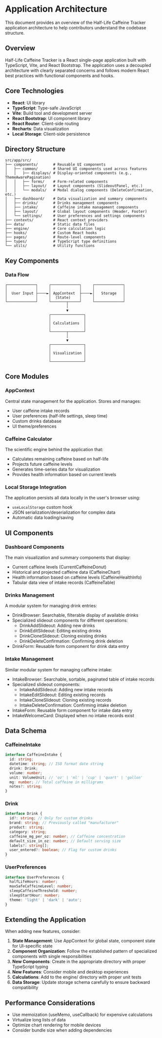 # Application Architecture

This document provides an overview of the Half-Life Caffeine Tracker application architecture to help contributors understand the codebase structure.

## Overview

Half-Life Caffeine Tracker is a React single-page application built with TypeScript, Vite, and React Bootstrap. The application uses a decoupled architecture with clearly separated concerns and follows modern React best practices with functional components and hooks.

## Core Technologies

- **React**: UI library
- **TypeScript**: Type-safe JavaScript
- **Vite**: Build tool and development server
- **React Bootstrap**: UI component library
- **React Router**: Client-side routing
- **Recharts**: Data visualization
- **Local Storage**: Client-side persistence

## Directory Structure

```
src/app/src/
├── components/       # Reusable UI components
│   ├── common/       # Shared UI components used across features
│   │   ├── displays/ # Display-oriented components (e.g., ThemeAwarePagination)
│   │   ├── forms/    # Form-related components 
│   │   ├── layout/   # Layout components (SlideoutPanel, etc.)
│   │   └── modals/   # Modal dialog components (DeleteConfirmation, etc.)
│   ├── dashboard/    # Data visualization and summary components
│   ├── drinks/       # Drinks management components
│   ├── intake/       # Caffeine intake management components
│   ├── layout/       # Global layout components (Header, Footer)
│   └── settings/     # User preferences and settings components
├── contexts/         # React context providers
├── data/             # Static data files
├── engine/           # Core calculation logic
├── hooks/            # Custom React hooks
├── pages/            # Route-level components
├── types/            # TypeScript type definitions
└── utils/            # Utility functions
```

## Key Components

### Data Flow

```
┌─────────────┐     ┌─────────────┐     ┌─────────────┐
│             │     │             │     │             │
│  User Input ├────►│ AppContext  ├────►│   Storage   │
│             │     │  (State)    │     │             │
└─────────────┘     └───────┬─────┘     └─────────────┘
                            │
                            ▼
                    ┌───────────────┐
                    │               │
                    │ Calculations  │
                    │               │
                    └───────┬───────┘
                            │
                            ▼
                    ┌───────────────┐
                    │               │
                    │ Visualization │
                    │               │
                    └───────────────┘
```

## Core Modules

### AppContext

Central state management for the application. Stores and manages:
- User caffeine intake records
- User preferences (half-life settings, sleep time)
- Custom drinks database
- UI theme/preferences

### Caffeine Calculator

The scientific engine behind the application that:
- Calculates remaining caffeine based on half-life
- Projects future caffeine levels
- Generates time-series data for visualization
- Provides health information based on current levels

### Local Storage Integration

The application persists all data locally in the user's browser using:
- `useLocalStorage` custom hook
- JSON serialization/deserialization for complex data
- Automatic data loading/saving

## UI Components

### Dashboard Components

The main visualization and summary components that display:
- Current caffeine levels (CurrentCaffeineDonut)
- Historical and projected caffeine data (CaffeineChart)
- Health information based on caffeine levels (CaffeineHealthInfo)
- Tabular data view of intake records (CaffeineTable)

### Drinks Management

A modular system for managing drink entries:
- DrinkBrowser: Searchable, filterable display of available drinks
- Specialized slideout components for different operations:
  - DrinkAddSlideout: Adding new drinks
  - DrinkEditSlideout: Editing existing drinks
  - DrinkCloneSlideout: Cloning existing drinks
  - DrinkDeleteConfirmation: Confirming drink deletion
- DrinkForm: Reusable form component for drink data entry

### Intake Management

Similar modular system for managing caffeine intake:
- IntakeBrowser: Searchable, sortable, paginated table of intake records
- Specialized slideout components:
  - IntakeAddSlideout: Adding new intake records
  - IntakeEditSlideout: Editing existing records
  - IntakeCloneSlideout: Cloning existing records
  - IntakeDeleteConfirmation: Confirming intake deletion
- IntakeForm: Reusable form component for intake data entry
- IntakeWelcomeCard: Displayed when no intake records exist

## Data Schema

### CaffeineIntake

```typescript
interface CaffeineIntake {
  id: string;
  datetime: string; // ISO format date string
  drink: Drink;
  volume: number;
  unit: VolumeUnit; // 'oz' | 'ml' | 'cup' | 'quart' | 'gallon'
  mg: number; // Total caffeine in milligrams
  notes?: string;
}
```

### Drink

```typescript
interface Drink {
  id?: string; // Only for custom drinks
  brand: string; // Previously called "manufacturer"
  product: string;
  category: string;
  caffeine_mg_per_oz: number; // Caffeine concentration
  default_size_in_oz: number; // Default serving size
  labels?: string[];
  user_entered?: boolean; // Flag for custom drinks
}
```

### UserPreferences

```typescript
interface UserPreferences {
  halfLifeHours: number;
  maxSafeCaffeineLevel: number;
  sleepCaffeineThreshold: number;
  sleepStartHour: number;
  theme: 'light' | 'dark' | 'auto';
}
```

## Extending the Application

When adding new features, consider:

1. **State Management**: Use AppContext for global state, component state for UI-specific state
2. **Component Organization**: Follow the established pattern of specialized components with single responsibilities
3. **New Components**: Create in the appropriate directory with proper TypeScript typing
4. **New Features**: Consider mobile and desktop experiences
5. **Calculations**: Add to the engine/ directory with proper unit tests
6. **Data Storage**: Update storage schema carefully to ensure backward compatibility

## Performance Considerations

- Use memoization (useMemo, useCallback) for expensive calculations
- Virtualize long lists of data
- Optimize chart rendering for mobile devices
- Consider bundle size when adding dependencies